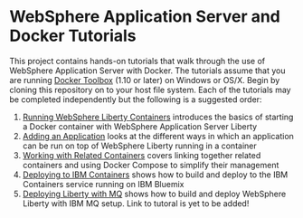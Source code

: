 # WebSphere Application Server and Docker Tutorials

This project contains hands-on tutorials that walk through the use of WebSphere Application Server with Docker. The tutorials assume that you are running [Docker Toolbox](https://www.docker.com/products/docker-toolbox/) (1.10 or later) on Windows or OS/X. Begin by cloning this repository on to your host file system. Each of the tutorials may be completed independently but the following is a suggested order:

1. [Running WebSphere Liberty Containers](liberty) introduces the basics of starting a Docker container with WebSphere Application Server Liberty
2. [Adding an Application](app) looks at the different ways in which an application can be run on top of WebSphere Liberty running in a container
3. [Working with Related Containers](compose) covers linking together related containers and using Docker Compose to simplify their management
4. [Deploying to IBM Containers](bluemix) shows how to build and deploy to the IBM Containers service running on IBM Bluemix
5. [Deploying Liberty with MQ](mq) shows how to build and deploy WebSphere Liberty with IBM MQ setup. Link to tutoral is yet to be added!
